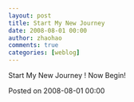 ```yaml
---
layout: post
title: Start My New Journey
date: 2008-08-01 00:00
author: zhaohao
comments: true
categories: [weblog]
---
```

Start My New Journey ! Now Begin!

Posted on 2008-08-01 00:00
